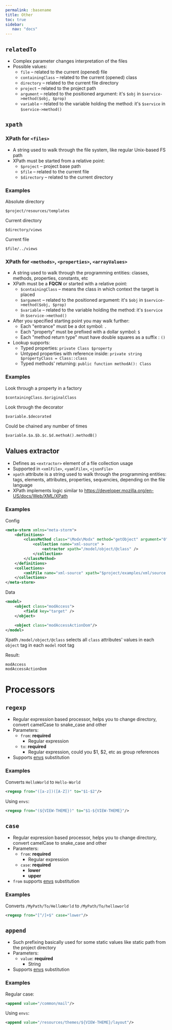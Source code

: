 ```yaml
---
permalink: :basename
title: Other
toc: true
sidebar:
   nav: "docs"
---
```


## `relatedTo`

- Complex parameter changes interpretation of the files
- Possible values:
    - `file` – related to the current (opened) file
    - `containingClass` – related to the current (opened) class
    - `directory` – related to the current file directory
    - `project` – related to the project path
    - `argument` – related to the positioned argument: it's `$obj` in `$service->method($obj, $prop)`
    - `variable` – related to the variable holding the method: it's `$service` in `$service->method()`

## `xpath`

### XPath for `<files>`

- A string used to walk through the file system, like regular Unix-based FS path
- XPath must be started from a relative point:
    - `$project` – project base path
    - `$file` – related to the current file
    - `$directory` – related to the current directory

### Examples

Absolute directory
```
$project/resources/templates
```
Current directory
```
$directory/views
```
Current file
```
$file/../views
```

### XPath for `<methods>`, `<properties>`, `<arrayValues>`
- A string used to walk through the programming entities: classes, methods, properties, constants, etc
- XPath must be a **FQCN** or started with a relative point:
    - `$containingClass` – means the class in which context the target is placed
    - `$argument` – related to the positioned argument: it's `$obj` in `$service->method($obj, $prop)`
    - `$variable` – related to the variable holding the method: it's `$service` in `$service->method()`
- After you specified starting point you may walk further:
    - Each "entrance" must be a dot symbol: `.`
    - Each "property" must be prefixed with a dollar symbol: `$`
    - Each "method return type" must have double squares as a suffix : `()`
- Lookup supports:
    - Typed properties: `private Class $property`
    - Untyped properties with reference inside: `private string $propertyClass = Class::class`
    - Typed methods' returning: `public function methodA(): Class`

### Examples

Look through a property in a factory
```
$containingClass.$originalClass
```

Look through the decorator
```
$variable.$decorated
```

Could be chained any number of times
```
$variable.$a.$b.$c.$d.methoA().methodB()
```

## Values extractor
- Defines as `<extractor>` element of a file collection usage
- Supported in `<xmlFile>`, `<yamlFile>`, `<jsonFile>`
- `xpath` attribute is a string used to walk through the programming entities: tags, elements, attributes, properties, sequencies, depending on the file language
- XPath implements logic similar to https://developer.mozilla.org/en-US/docs/Web/XML/XPath

### Examples

Config
```xml
<meta-storm xmlns="meta-storm">
    <definitions>
        <classMethod class="\Modx\Modx" method="getObject" argument="0">
            <collection name="xml-source" >
                <extractor xpath="/model/object/@class" />
            </collection>
        </classMethod>
    </definitions>
    <collections>
        <xmlFile name="xml-source" xpath="$project/examples/xml/source.xml" />
    </collections>
</meta-storm>
```

Data
```xml
<model>
    <object class="modAccess">
        <field key="target" />
    </object>

    <object class="modAccessActionDom"/>
</model>
```

Xpath `/model/object/@class` selects all `class` attributes' values in each `object` tag in each `model` root tag

Result:
```
modAccess
modAccessActionDom
```


# Processors

## `regexp`

- Regular expression based processor, helps you to change directory, convert camelCase to snake_case and other
- Parameters:
    - `from`: **required**
        - Regular expression
    - `to`: **required**
        - Regular expression, could you \$1, \$2, etc as group references
- Supports [envs](/envs) substitution

### Examples

Converts `HelloWorld` to `Hello-World`
```xml
<regexp from="([a-z])([A-Z])" to="$1-$2"/>
```

Using `envs`:
```xml
<regexp from="(${VIEW-THEME})" to="$1-${VIEW-THEME}"/>
```

## `case`

- Regular expression based processor, helps you to change directory, convert camelCase to snake_case and other
- Parameters:
    - `from`: **required**
        - Regular expression
    - `case`: **required**
        - **lower**
        - **upper**
- `from` supports [envs](/envs) substitution

### Examples

Converts `/MyPath/To/HelloWorld` to `/MyPath/To/helloworld`
```xml
<regexp from="[^/]+$" case="lower"/>
```

## `append`

- Such prefixing basically used for some static values like static path from the project directory
- Parameters:
    - `value`: **required**
        - String
- Supports [envs](/envs) substitution

### Examples

Regular case:
```xml
<append value="/common/mail"/>
```

Using `envs`:
```xml
<append value="/resources/themes/${VIEW-THEME}/layout"/>
```

